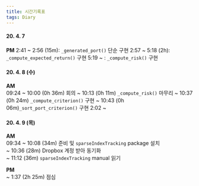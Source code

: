 ```yaml
---
title: 시간기록표
tags: Diary
---
```


#### 20. 4. 7  
**PM**
2:41 ~ 2:56 (15m): `_generated_port()` 단순 구현
2:57 ~ 5:18 (2h): `_compute_expected_return()` 구현
5:19 ~ : `_compute_risk()` 구현


#### 20. 4. 8 (수)
**AM**  
09:24 ~ 10:00 (0h 36m) 회의
~ 10:13 (0h 11m) `_compute_risk()` 마무리
~ 10:37 (0h 24m) `_compute_criterion()` 구현
~ 10:43 (0h 06m)`_sort_port_criterion()` 구현
2:02 ~ 


#### 20. 4. 9 (목)
**AM**  
09:34 ~ 10:08 (34m) 준비 및 `sparseIndexTracking` package 설치  
~ 10:36 (28m) Dropbox 계정 받아 동기화  
~ 11:12 (36m) `sparseIndexTracking` manual 읽기

**PM**  
\~ 1:37 (2h 25m) 점심  
